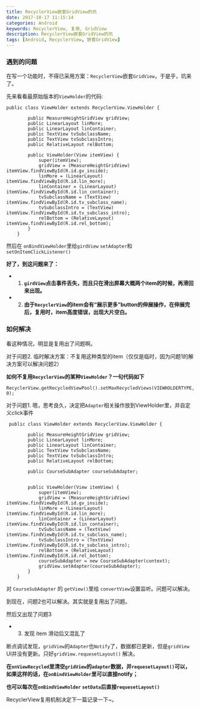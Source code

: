 ```yaml
---
title: RecyclerView嵌套GridView的坑
date: 2017-10-17 11:15:14
categories: Android
keywords: RecyclerView, 复用, GridView
description: RecyclerView嵌套GridView的坑
tags: [Android, RecyclerView, 嵌套GridView]
---
```

### 遇到的问题
在写一个功能时，不得已采用方案：`RecyclerView`嵌套`GridView`，于是乎，坑来了。

先来看看最原始版本的`ViewHolder`的代码:

```
public class ViewHolder extends RecyclerView.ViewHolder {

        public MeasureHeightGridView gridView;
        public LinearLayout linMore;
        public LinearLayout linContainer;
        public TextView tvSubclassName;
        public TextView tvSubclassIntro;
        public RelativeLayout relBottom;

        public ViewHolder(View itemView) {
            super(itemView);
            gridView = (MeasureHeightGridView) itemView.findViewById(R.id.gv_inside);
            linMore = (LinearLayout) itemView.findViewById(R.id.lin_more);
            linContainer = (LinearLayout) itemView.findViewById(R.id.lin_container);
            tvSubclassName = (TextView) itemView.findViewById(R.id.tv_subclass_name);
            tvSubclassIntro = (TextView) itemView.findViewById(R.id.tv_subclass_intro);
            relBottom = (RelativeLayout) itemView.findViewById(R.id.rel_bottom);
        }
    }
```

然后在 `onBindViewHolder`里给`girdView` `setAdapter`和` setOnItemClickListener()`

**好了，到这问题来了：**

* 1.  **`girdView`点击事件丢失，而且只在滑出屏幕大概两个item的时候，再滑回来出现。**
* 2.  **由于`RecyclerView`的item会有“展示更多”button的伸展操作，在伸展完后，复用时，item高度错误，出现大片空白。**

### 如何解决

看这种情况，明显是复用出了问题啊。

对于问题2. 临时解决方案：不复用这种类型的item（仅仅是临时，因为问题1的解决方案可以解决问题2）

**如何不复用`RecyclerView`的某种`ViewHolder`？一句代码如下**

```
RecyclerView.getRecycledViewPool().setMaxRecycledViews(VIEWHOLDERTYPE, 0);
```

对于问题1. 嗯，思考良久，决定把`Adapter`相关操作放到ViewHolder里，并自定义click事件

```
 public class ViewHolder extends RecyclerView.ViewHolder {

        public MeasureHeightGridView gridView;
        public LinearLayout linMore;
        public LinearLayout linContainer;
        public TextView tvSubclassName;
        public TextView tvSubclassIntro;
        public RelativeLayout relBottom;

        public CourseSubAdapter courseSubAdapter;


        public ViewHolder(View itemView) {
            super(itemView);
            gridView = (MeasureHeightGridView) itemView.findViewById(R.id.gv_inside);
            linMore = (LinearLayout) itemView.findViewById(R.id.lin_more);
            linContainer = (LinearLayout) itemView.findViewById(R.id.lin_container);
            tvSubclassName = (TextView) itemView.findViewById(R.id.tv_subclass_name);
            tvSubclassIntro = (TextView) itemView.findViewById(R.id.tv_subclass_intro);
            relBottom = (RelativeLayout) itemView.findViewById(R.id.rel_bottom);
            courseSubAdapter = new CourseSubAdapter(context);
            gridView.setAdapter(courseSubAdapter);
        }
    }
```

对 `CourseSubAdapter` 的 `getView()`里给 `convertView`设置监听。问题可以解决。

到现在，问题2也可以解决。其实就是复用出了问题。

然后又出现了问题3

* 3. 发现 item 滑动后又混乱了

断点调试发现，`gridView`的`Adapter`也`Notify`了，数据都已更新，但是`gridView` UI并没有更新。只好`gridView.requesetLayout()` 解决。

**在`onViewRecycled`里清空`gridView`的`adapter`数据，并`requesetLayout()`可以，如果这样的话，在`onBindViewHolder`里可以直接notify；**

**也可以每次在`onBindViewHolder` `setData`后直接`requesetLayout()`**

RecyclerView复用机制决定下一篇记录一下~。





